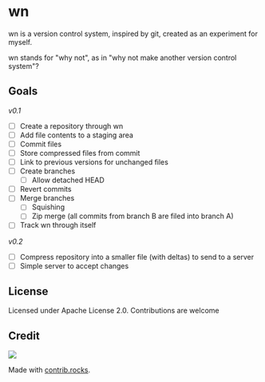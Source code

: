 # wn

wn is a version control system, inspired by git, created as an experiment for myself.

wn stands for "why not", as in "why not make another version control system"?

## Goals

_v0.1_

- [ ] Create a repository through wn
- [ ] Add file contents to a staging area
- [ ] Commit files
- [ ] Store compressed files from commit
- [ ] Link to previous versions for unchanged files
- [ ] Create branches
  - [ ] Allow detached HEAD
- [ ] Revert commits
- [ ] Merge branches
  - [ ] Squishing
  - [ ] Zip merge (all commits from branch B are filed into branch A)
- [ ] Track wn through itself

_v0.2_

- [ ] Compress repository into a smaller file (with deltas) to send to a server
- [ ] Simple server to accept changes

## License

Licensed under Apache License 2.0. Contributions are welcome

## Credit

<a href="https://github.com/jacobmacweb/wn/graphs/contributors">
  <img src="https://contrib.rocks/image?repo=jacobmacweb/wn" />
</a>

Made with [contrib.rocks](https://contrib.rocks).
